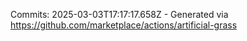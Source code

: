 Commits: 2025-03-03T17:17:17.658Z - Generated via https://github.com/marketplace/actions/artificial-grass
<br>
